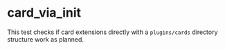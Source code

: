 # card_via_init

This test checks if card extensions directly with a `plugins/cards` directory structure work as planned. 